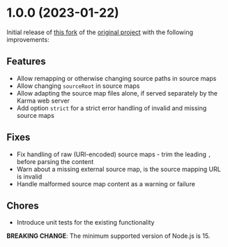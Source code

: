 # 1.0.0 (2023-01-22)

Initial release of [this fork] of the [original project] with the following improvements:

## Features

* Allow remapping or otherwise changing source paths in source maps
* Allow changing `sourceRoot` in source maps
* Allow adapting the source map files alone, if served separately by the Karma web server
* Add option `strict` for a strict error handling of invalid and missing source maps

## Fixes

* Fix handling of raw (URI-encoded) source maps - trim the leading `,` before parsing the content
* Warn about a missing external source map, is the source mapping URL is invalid
* Handle malformed source map content as a warning or failure

## Chores

* Introduce unit tests for the existing functionality

**BREAKING CHANGE**: The minimum supported version of Node.js is 15.

[this fork]: http://github.com/prantlf/karma-sourcemap-loader
[original project]: https://github.com/demerzel3/karma-sourcemap-loader
